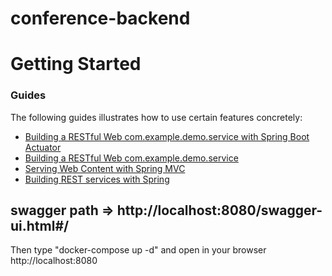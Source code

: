 # conference-backend


# Getting Started

### Guides
The following guides illustrates how to use certain features concretely:

* [Building a RESTful Web com.example.demo.service with Spring Boot Actuator](https://spring.io/guides/gs/actuator-service/)
* [Building a RESTful Web com.example.demo.service](https://spring.io/guides/gs/rest-service/)
* [Serving Web Content with Spring MVC](https://spring.io/guides/gs/serving-web-content/)
* [Building REST services with Spring](https://spring.io/guides/tutorials/bookmarks/)



## swagger path => http://localhost:8080/swagger-ui.html#/

Then type "docker-compose up -d" and open in your browser http://localhost:8080